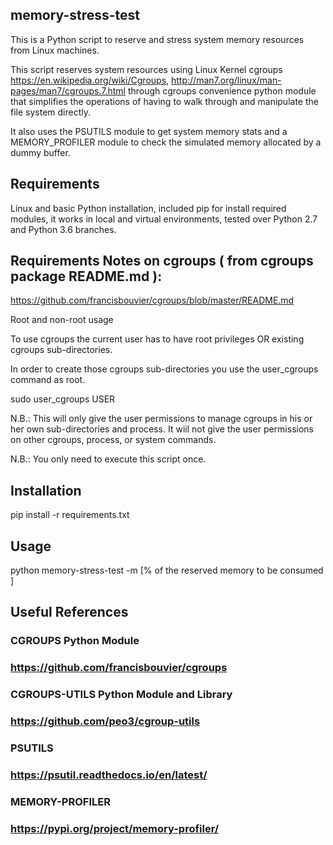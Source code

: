 ## memory-stress-test
This is a Python script to reserve and stress system memory resources from Linux machines.

This script reserves system resources using Linux Kernel cgroups https://en.wikipedia.org/wiki/Cgroups, 
http://man7.org/linux/man-pages/man7/cgroups.7.html through cgroups convenience python module that simplifies 
the operations of having to walk through and manipulate the file system directly.

It also uses the PSUTILS module to get system memory stats and a MEMORY_PROFILER module to check the simulated memory
allocated by a dummy buffer.

## Requirements
Linux and basic Python installation, included pip for install required modules, 
it works in local and virtual environments, tested over Python 2.7 and Python 3.6 branches.

## Requirements Notes on cgroups ( from cgroups package README.md ):
https://github.com/francisbouvier/cgroups/blob/master/README.md

Root and non-root usage

To use cgroups the current user has to have root privileges OR existing cgroups sub-directories.

In order to create those cgroups sub-directories you use the user_cgroups command as root.

sudo user_cgroups USER

N.B.: This will only give the user permissions to manage cgroups in his or her own sub-directories and process. It wiil not give the user permissions on other cgroups, process, or system commands.

N.B.: You only need to execute this script once.

## Installation
pip install -r requirements.txt

## Usage
python memory-stress-test -m [% of the reserved memory to be consumed ]

## Useful References
### CGROUPS Python Module
### https://github.com/francisbouvier/cgroups

### CGROUPS-UTILS Python Module and Library
### https://github.com/peo3/cgroup-utils

### PSUTILS
### https://psutil.readthedocs.io/en/latest/

### MEMORY-PROFILER
### https://pypi.org/project/memory-profiler/
